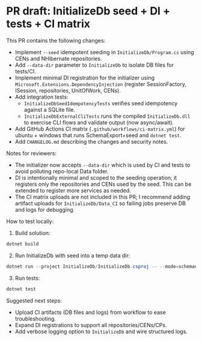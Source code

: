 # PR draft: InitializeDb seed + DI + tests + CI matrix

This PR contains the following changes:

- Implement `--seed` idempotent seeding in `InitializeDb/Program.cs` using CENs and NHibernate repositories.
- Add `--data-dir` parameter to `InitializeDb` to isolate DB files for tests/CI.
- Implement minimal DI registration for the initializer using `Microsoft.Extensions.DependencyInjection` (register SessionFactory, ISession, repositories, UnitOfWork, CENs).
- Add integration tests:
  - `InitializeDbSeedIdempotencyTests` verifies seed idempotency against a SQLite file.
  - `InitializeDbExternalCliTests` runs the compiled `InitializeDb.dll` to exercise CLI flows and validate output (now async/await).
- Add GitHub Actions CI matrix (`.github/workflows/ci-matrix.yml`) for ubuntu + windows that runs SchemaExport+seed and `dotnet test`.
- Add `CHANGELOG.md` describing the changes and security notes.

Notes for reviewers:
- The initializer now accepts `--data-dir` which is used by CI and tests to avoid polluting repo-local Data folder.
- DI is intentionally minimal and scoped to the seeding operation; it registers only the repositories and CENs used by the seed. This can be extended to register more services as needed.
- The CI matrix uploads are not included in this PR; I recommend adding artifact uploads for `InitializeDb/Data_CI` so failing jobs preserve DB and logs for debugging.

How to test locally:

1. Build solution:

```powershell
dotnet build
```

2. Run InitializeDb with seed into a temp data dir:

```powershell
dotnet run --project InitializeDb/InitializeDb.csproj -- --mode=schemaexport --seed --data-dir "C:\temp\initdb_test"
```

3. Run tests:

```powershell
dotnet test
```

Suggested next steps:
- Upload CI artifacts (DB files and logs) from workflow to ease troubleshooting.
- Expand DI registrations to support all repositories/CENs/CPs.
- Add verbose logging option to `InitializeDb` and wire structured logs.

